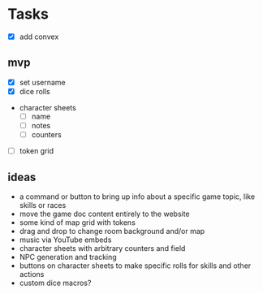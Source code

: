 # Tasks

- [x] add convex

## mvp

- [x] set username
- [x] dice rolls
- character sheets
  - [ ] name
  - [ ] notes
  - [ ] counters
- [ ] token grid

## ideas

- a command or button to bring up info about a specific game topic, like skills or races
- move the game doc content entirely to the website
- some kind of map grid with tokens
- drag and drop to change room background and/or map
- music via YouTube embeds
- character sheets with arbitrary counters and field
- NPC generation and tracking
- buttons on character sheets to make specific rolls for skills and other actions
- custom dice macros?
